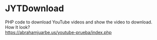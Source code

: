 # JYTDownload
PHP code to download YouTube videos and show the video to download.<br>
 How It look? <br>
 https://abrahamjuarbe.us/youtube-prueba/index.php

